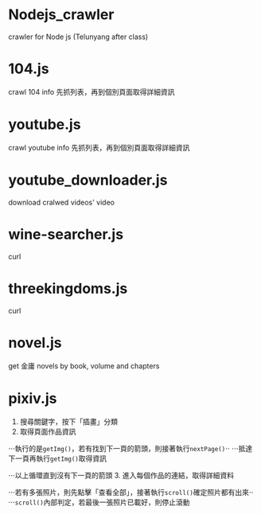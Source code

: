 # Nodejs_crawler
crawler for Node js (Telunyang after class)

# 104.js
crawl 104 info
先抓列表，再到個別頁面取得詳細資訊

# youtube.js
crawl youtube info
先抓列表，再到個別頁面取得詳細資訊

# youtube_downloader.js
download cralwed videos' video

# wine-searcher.js
curl

# threekingdoms.js
curl

# novel.js 
get 金庸 novels by book, volume and chapters

# pixiv.js
1. 搜尋關鍵字，按下「插畫」分類
2. 取得頁面作品資訊 

⋅⋅⋅執行的是`getImg()`，若有找到下一頁的箭頭，則接著執行`nextPage()`⋅⋅
⋅⋅⋅抵達下一頁再執行`getImg()`取得資訊

⋅⋅⋅以上循環直到沒有下一頁的箭頭
3. 進入每個作品的連結，取得詳細資料 

⋅⋅⋅若有多張照片，則先點擊「查看全部」，接著執行`scroll()`確定照片都有出來⋅⋅
⋅⋅⋅`scroll()`內部判定，若最後一張照片已載好，則停止滾動
